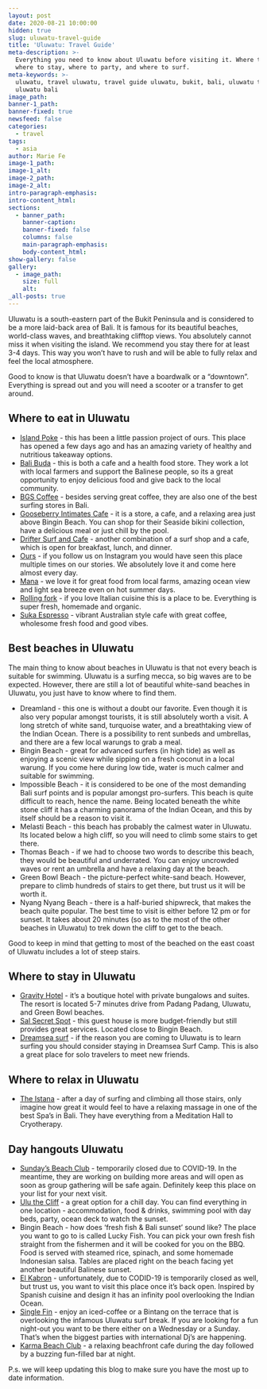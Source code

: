 ```yaml
---
layout: post
date: 2020-08-21 10:00:00
hidden: true
slug: uluwatu-travel-guide
title: 'Uluwatu: Travel Guide'
meta-description: >-
  Everything you need to know about Uluwatu before visiting it. Where to eat,
  where to stay, where to party, and where to surf.
meta-keywords: >-
  uluwatu, travel uluwatu, travel guide uluwatu, bukit, bali, uluwatu travel,
  uluwatu bali
image_path:
banner-1_path:
banner-fixed: true
newsfeed: false
categories:
  - travel
tags:
  - asia
author: Marie Fe
image-1_path:
image-1_alt:
image-2_path:
image-2_alt:
intro-paragraph-emphasis:
intro-content_html:
sections:
  - banner_path:
    banner-caption:
    banner-fixed: false
    columns: false
    main-paragraph-emphasis:
    body-content_html:
show-gallery: false
gallery:
  - image_path:
    size: full
    alt:
_all-posts: true
---
```


Uluwatu is a south-eastern part of the Bukit Peninsula and is considered to be a more laid-back area of Bali. It is famous for its beautiful beaches, world-class waves, and breathtaking clifftop views. You absolutely cannot miss it when visiting the island. We recommend you stay there for at least 3-4 days. This way you won’t have to rush and will be able to fully relax and feel the local atmosphere.

Good to know is that Uluwatu doesn’t have a boardwalk or a “downtown”. Everything is spread out and you will need a scooter or a transfer to get around.&nbsp;

## Where to eat in Uluwatu

* [<u>Island Poke</u>](https://www.instagram.com/islandlifepoke/) - this has been a little passion project of ours. This place has opened a few days ago and has an amazing variety of healthy and nutritious takeaway options.&nbsp;
* [<u>Bali Buda</u>](https://www.instagram.com/balibuda/) - this is both a cafe and a health food store. They work a lot with local farmers and support the Balinese people, so its a great opportunity to enjoy delicious food and give back to the local community.&nbsp;
* [<u>BGS Coffee</u>](https://www.instagram.com/bgsbali/) - besides serving great coffee, they are also one of the best surfing stores in Bali.&nbsp;
* [<u>Gooseberry Intimates Cafe</u>](https://www.instagram.com/wearegooseberry/) - it is a store, a cafe, and a relaxing area just above Bingin Beach. You can shop for their Seaside bikini collection, have a delicious meal or just chill by the pool.
* [<u>Drifter Surf and Cafe</u>](https://www.instagram.com/drifterbali/) - another combination of a surf shop and a cafe, which is open for breakfast, lunch, and dinner.
* [<u>Ours</u>](https://www.instagram.com/oursbali/) - if you follow us on Instagram you would have seen this place multiple times on our stories. We absolutely love it and come here almost every day.&nbsp;
* [<u>Mana</u>](https://www.instagram.com/manauluwatu/) - we love it for great food from local farms, amazing ocean view and light sea breeze even on hot summer days.&nbsp;
* [<u>Rolling fork</u>](https://www.instagram.com/rollingforkbali/) - if you love Italian cuisine this is a place to be. Everything is super fresh, homemade and organic.
* [<u>Suka Espresso</u>](https://www.instagram.com/sukaespresso/) - vibrant Australian style cafe with great coffee, wholesome fresh food and good vibes.

## Best beaches in Uluwatu

The main thing to know about beaches in Uluwatu is that not every beach is suitable for swimming. Uluwatu is a surfing mecca, so big waves are to be expected. However, there are still a lot of beautiful white-sand beaches in Uluwatu, you just have to know where to find them.

* Dreamland - this one is without a doubt our favorite. Even though it is also very popular amongst tourists, it is still absolutely worth a visit. A long stretch of white sand, turquoise water, and a breathtaking view of the Indian Ocean. There is a possibility to rent sunbeds and umbrellas, and there are a few local warungs to grab a meal.
* Bingin Beach - great for advanced surfers (in high tide) as well as enjoying a scenic view while sipping on a fresh coconut in a local warung. If you come here during low tide, water is much calmer and suitable for swimming.
* Impossible Beach - it is considered to be one of the most demanding Bali surf points and is popular amongst pro-surfers. This beach is quite difficult to reach, hence the name. Being located beneath the white stone cliff it has a charming panorama of the Indian Ocean, and this by itself should be a reason to visit it.&nbsp;
* Melasti Beach - this beach has probably the calmest water in Uluwatu. Its located below a high cliff, so you will need to climb some stairs to get there.&nbsp;
* Thomas Beach - if we had to choose two words to describe this beach, they would be beautiful and underrated. You can enjoy uncrowded waves or rent an umbrella and have a relaxing day at the beach.&nbsp;
* Green Bowl Beach - the picture-perfect white-sand beach. However, prepare to climb hundreds of stairs to get there, but trust us it will be worth it.
* Nyang Nyang Beach - there is a half-buried shipwreck, that makes the beach quite popular. The best time to visit is either before 12 pm or for sunset. It takes about 20 minutes (so as to the most of the other beaches in Uluwatu) to trek down the cliff to get to the beach.&nbsp;

Good to keep in mind that getting to most of the beached on the east coast of Uluwatu includes a lot of steep stairs.&nbsp;

## Where to stay in Uluwatu

* [<u>Gravity Hotel</u>](https://gravitybalihotel.com/) - it’s a boutique hotel with private bungalows and suites. The resort is located 5-7 minutes drive from Padang Padang, Uluwatu, and Green Bowl beaches.&nbsp;
* [<u>Sal Secret Spot</u>](https://www.instagram.com/sal_secret_spot/) - this guest house is more budget-friendly but still provides great services. Located close to Bingin Beach.&nbsp;
* [<u>Dreamsea surf</u>](https://dreamseasurfcamp.com/bali/) - if the reason you are coming to Uluwatu is to learn surfing you should consider staying in Dreamsea Surf Camp. This is also a great place for solo travelers to meet new friends.&nbsp;

## Where to relax in Uluwatu

* [<u>The Istana</u>](https://theistana.com/facilities/spa) - after a day of surfing and climbing all those stairs, only imagine how great it would feel to have a relaxing massage in one of the best Spa’s in Bali. They have everything from a Meditation Hall to Cryotherapy.&nbsp;

## Day hangouts Uluwatu

* [<u>Sunday&rsquo;s Beach Club</u>](https://www.sundaysbeachclub.com/) - temporarily closed due to COVID-19. In the meantime, they are working on building more areas and will open as soon as group gathering will be safe again. Definitely keep this place on your list for your next visit.&nbsp;
* [<u>Ulu the Cliff</u>](https://ulucliffhouse.com/) - a great option for a chill day. You can find everything in one location - accommodation, food & drinks, swimming pool with day beds, party, ocean deck to watch the sunset.&nbsp;
* Bingin Beach - how does ‘fresh fish & Bali sunset’ sound like? The place you want to go to is called Lucky Fish. You can pick your own fresh fish straight from the fishermen and it will be cooked for you on the BBQ. Food is served with steamed rice, spinach, and some homemade Indonesian salsa. Tables are placed right on the beach facing yet another beautiful Balinese sunset.
* [<u>El Kabron</u>](https://elkabron.com/hedonism-lounge) - unfortunately, due to CODID-19 is temporarily closed as well, but trust us, you want to visit this place once it’s back open. Inspired by Spanish cuisine and design it has an infinity pool overlooking the Indian Ocean.&nbsp;
* [<u>Single Fin</u>](https://www.singlefinbali.com/) - enjoy an iced-coffee or a Bintang on the terrace that is overlooking the infamous Uluwatu surf break. If you are looking for a fun night-out you want to be there either on a Wednesday or a Sunday. That’s when the biggest parties with international Dj’s are happening.&nbsp;
* [<u>Karma Beach Club</u>](https://karmagroup.com/karma-beach/) - a relaxing beachfront cafe during the day followed by a buzzing fun-filled bar at night.

P.s. we will keep updating this blog to make sure you have the most up to date information.